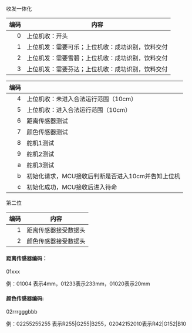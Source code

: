 收发一体化

| 编码 | 内容                                             |
| ---: | ------------------------------------------------ |
|    0 | 上位机收：开头                                   |
|    1 | 上位机发：需要可乐；上位机收：成功识别，饮料交付 |
|    2 | 上位机发：需要雪碧；上位机收：成功识别，饮料交付 |
|    3 | 上位机发：需要芬达；上位机收：成功识别，饮料交付 |

| 编码 |                                                   |
| ---: | ------------------------------------------------- |
|    4 | 上位机收：未进入合法运行范围（10cm）              |
|    5 | 上位机收：进入合法运行范围（10cm）                |
|    6 | 距离传感器测试                                    |
|    7 | 颜色传感器测试                                    |
|    8 | 舵机1测试                                         |
|    9 | 舵机2测试                                         |
|    a | 舵机3测试                                         |
|    b | 初始化请求，MCU接收后判断是否进入10cm并告知上位机 |
|    c | 初始化成功，MCU接收后进入待命                     |

第二位

| 编码 | 内容                 |
| ---: | -------------------- |
|    1 | 距离传感器接受数据头 |
|    2 | 颜色传感器接受数据头 |

#### 距离传感器编码：

01xxx

例：01004 表示4mm，01233表示233mm，01020表示20mm

#### 颜色传感器编码:

02rrrgggbbb

例：02255255255 表示R255|G255|B255，02042152010表示R42|G152|B10

